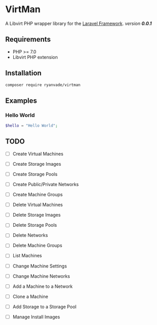 # VirtMan
A Libvirt PHP wrapper library for the [Laravel Framework](https://laravel.com/).
_version **0.0.1**_
## Requirements
* PHP >= 7.0
* Libvirt PHP extension
## Installation
```bash
composer require ryanvade/virtman
```
## Examples
### Hello World
```php
$hello = "Hello World";
```
## TODO
- [ ] Create Virtual Machines
- [ ] Create Storage Images
- [ ] Create Storage Pools
- [ ] Create Public/Private Networks
- [ ] Create Machine Groups
- [ ] Delete Virtual Machines
- [ ] Delete Storage Images
- [ ] Delete Storage Pools
- [ ] Delete Networks
- [ ] Delete Machine Groups


- [ ] List Machines
- [ ] Change Machine Settings
- [ ] Change Machine Networks
- [ ] Add a Machine to a Network
- [ ] Clone a Machine
- [ ] Add Storage to a Storage Pool
- [ ] Manage Install Images
